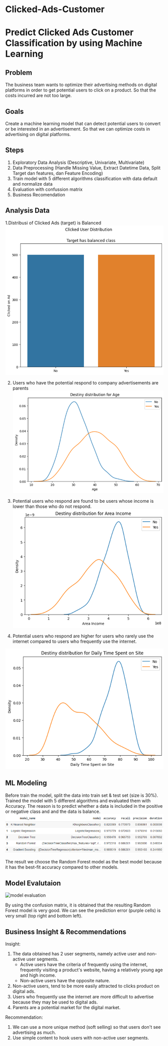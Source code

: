 # Clicked-Ads-Customer
# Predict Clicked Ads Customer Classification by using Machine Learning

## Problem
The business team wants to optimize their advertising methods on digital platforms in order to get potential users to click on a product. So that the costs incurred are not too large.

## Goals
Create a machine learning model that can detect potential users to convert or be interested in an advertisement. So that we can optimize costs in advertising on digital platforms.

## Steps
1. Exploratory Data Analysis (Descriptive, Univariate, Multivariate)
2. Data Preprocessing (Handle Missing Value, Extract Datetime Data, Split Target dan features, dan Feature Encoding)
3. Train model with 5 different algorithms classification with data default and normalize data
4. Evaluation with confussion matrix
5. Business Recomendation

## Analysis Data
1.Distribusi of Clicked Ads (target) is Balanced
![alt text](fig/insight1.png?raw=true)

2. Users who have the potential respond to company advertisements are parents
![alt text](fig/insight2.png?raw=true)

3. Potential users who respond are found to be users whose income is lower than those who do not respond.
![alt text](fig/insight3.png?raw=true)

4. Potential users who respond are higher for users who rarely use the internet compared to users who frequently use the internet.

![alt text](fig/insight4.png?raw=true)

## ML Modeling
Before train the model, split the data into train set & test set (size is 30%). Trained the model with 5 different algorithms and evaluated them with Accuracy. The reason is to predict whether a data is included in the positive or negative class and and the data is balance.
![alt text](fig/modelling.png?raw=true)

The result we choose the Random Forest model as the best model because it has the best-fit accuracy compared to other models.

## Model Evalutaion
![model evaluation](https://user-images.githubusercontent.com/122340253/232472812-9a0b2aed-a0cc-42a0-889b-7fe794e9a6c8.png)

By using the confusion matrix, it is obtained that the resulting Random Forest model is very good. We can see the prediction error (purple cells) is very small (top right and bottom left).

## Business Insight & Recommendations
Insight:
1. The data obtained has 2 user segments, namely active user and non-active user segments.
    - Active users have the criteria of frequently using the internet, frequently visiting a product's website, having a relatively young age and high income.
    - Non-active users have the opposite nature.
2. Non-active users, tend to be more easily attracted to clicks product on digital ads.
3. Users who frequently use the internet are more difficult to advertise because they may be used to digital ads.
4. Parents are a potential market for the digital market.

Recommendation:
1. We can use a more unique method (soft selling) so that users don't see advertising as much.
2. Use simple content to hook users with non-active user segments.
